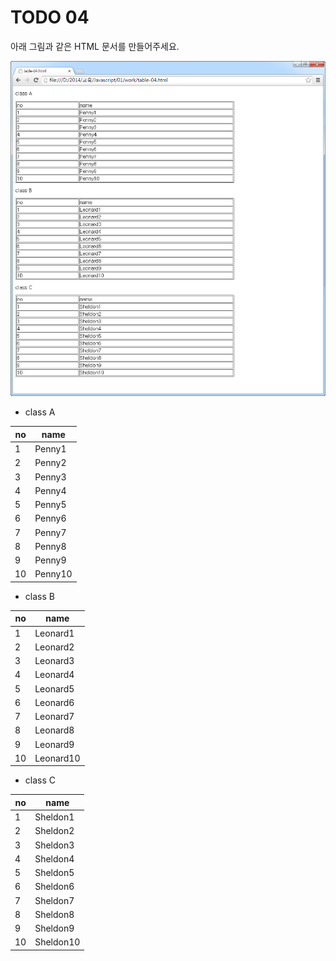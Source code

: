 ﻿TODO 04
========
아래 그림과 같은 HTML 문서를 만들어주세요.

![TODO04](https://raw.githubusercontent.com/lightsh/jsstudy/master/01/todo/images/todo_04.png)

* class A

no | name
------------  | ------------ 
1  | Penny1
2  | Penny2
3  | Penny3
4  | Penny4
5  | Penny5
6  | Penny6
7  | Penny7
8  | Penny8
9  | Penny9
10  | Penny10

* class B

no | name
------------  | ------------ 
1  | Leonard1
2  | Leonard2
3  | Leonard3
4  | Leonard4
5  | Leonard5
6  | Leonard6
7  | Leonard7
8  | Leonard8
9  | Leonard9
10  | Leonard10


* class C

no | name
------------  | ------------ 
1  | Sheldon1
2  | Sheldon2
3  | Sheldon3
4  | Sheldon4
5  | Sheldon5
6  | Sheldon6
7  | Sheldon7
8  | Sheldon8
9  | Sheldon9
10  | Sheldon10





